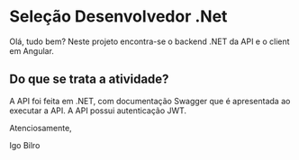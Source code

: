 # Seleção Desenvolvedor .Net

Olá, tudo bem? Neste projeto encontra-se o backend .NET da API e o client em Angular.

## Do que se trata a atividade?

A API foi feita em .NET, com documentação Swagger que é apresentada ao executar a API. A API possui autenticação JWT.

Atenciosamente,

Igo Bilro
